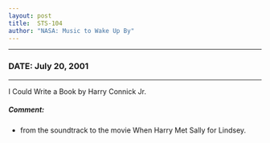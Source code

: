```yaml
---
layout: post
title:  STS-104
author: "NASA: Music to Wake Up By"
---
```


----
### DATE: July 20, 2001
----
I Could Write a Book by Harry Connick Jr.

##### Comment:
* from the soundtrack to the movie When Harry Met Sally for Lindsey.
